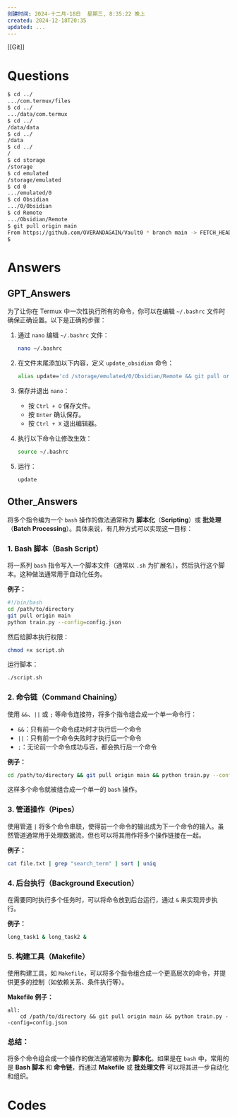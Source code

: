 ```yaml
---
创建时间: 2024-十二月-18日  星期三, 8:35:22 晚上
created: 2024-12-18T20:35
updated: ...
---
```

[[Git]]

# Questions

```bash
$ cd ../ 
.../com.termux/files 
$ cd ../ 
.../data/com.termux 
$ cd ../ 
/data/data 
$ cd ../ 
/data 
$ cd ../ 
/ 
$ cd storage 
/storage 
$ cd emulated 
/storage/emulated 
$ cd 0 
.../emulated/0 
$ cd Obsidian 
.../0/Obsidian 
$ cd Remote 
.../Obsidian/Remote 
$ git pull origin main 
From https://github.com/OVERANDAGAIN/Vault0 * branch main -> FETCH_HEAD Already up to date. .../Obsidian/Remote 
$
```

# Answers


## GPT_Answers
为了让你在 Termux 中一次性执行所有的命令，你可以在编辑 `~/.bashrc` 文件时确保正确设置。以下是正确的步骤：

1. 通过 `nano` 编辑 `~/.bashrc` 文件：
    
    ```bash
    nano ~/.bashrc
    ```
    
2. 在文件末尾添加以下内容，定义 `update_obsidian` 命令：
    
    ```bash
    alias update='cd /storage/emulated/0/Obsidian/Remote && git pull origin main'
    ```
    
3. 保存并退出 `nano`：
    
    - 按 `Ctrl + O` 保存文件。
    - 按 `Enter` 确认保存。
    - 按 `Ctrl + X` 退出编辑器。
4. 执行以下命令让修改生效：
    
    ```bash
    source ~/.bashrc
    ```
	
5. 运行：
    
    ```bash
    update
    ```

## Other_Answers
将多个指令编为一个 `bash` 操作的做法通常称为 **脚本化**（**Scripting**）或 **批处理**（**Batch Processing**）。具体来说，有几种方式可以实现这一目标：

### 1. **Bash 脚本**（Bash Script）

将一系列 `bash` 指令写入一个脚本文件（通常以 `.sh` 为扩展名），然后执行这个脚本。这种做法通常用于自动化任务。

**例子：**

```bash
#!/bin/bash
cd /path/to/directory
git pull origin main
python train.py --config=config.json
```

然后给脚本执行权限：

```bash
chmod +x script.sh
```

运行脚本：

```bash
./script.sh
```

### 2. **命令链**（Command Chaining）

使用 `&&`、`||` 或 `;` 等命令连接符，将多个指令组合成一个单一命令行：

- `&&`：只有前一个命令成功时才执行后一个命令
- `||`：只有前一个命令失败时才执行后一个命令
- `;`：无论前一个命令成功与否，都会执行后一个命令

**例子：**

```bash
cd /path/to/directory && git pull origin main && python train.py --config=config.json
```

这样多个命令就被组合成一个单一的 `bash` 操作。

### 3. **管道操作**（Pipes）

使用管道 `|` 将多个命令串联，使得前一个命令的输出成为下一个命令的输入。虽然管道通常用于处理数据流，但也可以将其用作将多个操作链接在一起。

**例子：**

```bash
cat file.txt | grep "search_term" | sort | uniq
```

### 4. **后台执行**（Background Execution）

在需要同时执行多个任务时，可以将命令放到后台运行，通过 `&` 来实现异步执行。

**例子：**

```bash
long_task1 & long_task2 &
```

### 5. **构建工具**（Makefile）

使用构建工具，如 `Makefile`，可以将多个指令组合成一个更高层次的命令，并提供更多的控制（如依赖关系、条件执行等）。

**Makefile 例子：**

```make
all:
    cd /path/to/directory && git pull origin main && python train.py --config=config.json
```

### 总结：

将多个命令组合成一个操作的做法通常被称为 **脚本化**。如果是在 `bash` 中，常用的是 **Bash 脚本** 和 **命令链**，而通过 **Makefile** 或 **批处理文件** 可以将其进一步自动化和组织。

# Codes

```python

```
